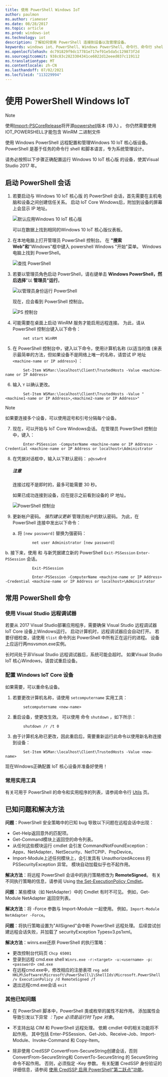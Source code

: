 ```yaml
---
title: 使用 PowerShell Windows IoT
author: paulmon
ms.author: riameser
ms.date: 08/28/2017
ms.topic: article
ms.prod: windows-iot
ms.technology: iot
description: 了解如何使用 PowerShell 连接到设备以及管理设备。
keywords: windows iot、PowerShell、Windows PowerShell、命令行、命令行 shell
ms.openlocfilehash: dc791829f9dc17781e717ef91e5da5c129873f2d
ms.sourcegitcommit: 938c83c2823304341ce6022d12eeed037c119112
ms.translationtype: MT
ms.contentlocale: zh-CN
ms.lasthandoff: 07/02/2021
ms.locfileid: "113229994"
---
```

# <a name="using-powershell-for-windows-iot"></a>使用 PowerShell Windows IoT
> [!NOTE]
> 使用[Import-PSCoreRelease](https://github.com/ms-iot/iot-adk-addonkit/blob/master/Tools/IoTCoreImaging/Docs/Import-PSCoreRelease.md#Import-PSCoreRelease)将开源[powershell](https://github.com/PowerShell/PowerShell/releases)版本 (导入) 。 你仍然需要使用IOT_POWERSHELL才能包含 WinRM 二进制文件

使用 Windows PowerShell 远程配置和管理Windows 10 IoT 核心版设备。
PowerShell 是基于任务的命令行 shell 和脚本语言，专为系统管理设计。

请务必按照以下步骤正确配置运行 Windows 10 IoT 核心版 的设备，使其Visual Studio 2017 年。

## <a name="initiating-a-powershell-session"></a>启动 PowerShell 会话
1. 若要启动与 Windows 10 IoT 核心版 的 PowerShell 会话，首先需要在主机电脑和设备之间创建信任关系。 启动 IoT Core Windows后，附加到设备的屏幕上会显示 IP 地址。

    ![默认应用Windows 10 IoT 核心版](../media/PowerShell/DefaultApp.png)

   可以在数据上找到相同的Windows 10 IoT 核心版仪表板。

2. 在本地电脑上打开管理员 PowerShell 控制台。 在 **"搜索** **Web"和**"Windows"框中键入 powershell Windows "开始"菜单。 Windows电脑上找到 PowerShell。

    ![查找 PowerShell](../media/PowerShell/start-ps.png)

3. 若要以管理员角色启动 PowerShell，请右键单击 **Windows PowerShell，然后选择**"以 **管理员"运行**。

    ![以管理员身份运行 PowerShell](../media/PowerShell/start-ps2.png)

   现在，应会看到 PowerShell 控制台。

    ![PS 控制台](../media/PowerShell/ps.PNG)

4. 可能需要在桌面上启动 WinRM 服务才能启用远程连接。 为此，请从 PowerShell 控制台键入以下命令：
```
        net start WinRM
```
5. 在 PowerShell 控制台中，键入以下命令，使用计算机名称 (以适当的值 (来表示最简单的方法，但如果设备不是网络上唯一的名称，请尝试 IP 地址 `<machine-name or IP address>`) ： 
```
        Set-Item WSMan:\localhost\Client\TrustedHosts -Value <machine-name or IP Address>
```
6. 输入 `Y` 以确认更改。
```
        Set-Item WSMan:\localhost\Client\TrustedHosts -Value "<machine1-name or IP Address>,<machine2-name or IP Address>"
```
> [!NOTE]
> 如果要连接多个设备，可以使用逗号和引号分隔每个设备。

7. 现在，可以开始与 IoT Core Windows会话。 在管理员 PowerShell 控制台中，键入：
```
        Enter-PSSession -ComputerName <machine-name or IP Address> -Credential <machine-name or IP Address or localhost>\Administrator
```
8. 在凭据对话框中，输入以下默认密码： `p@ssw0rd`

    <div class="alert alert-note">
      <h5><span class="win-icon win-icon-Page"></span> 注意 </h5>
      <p>连接过程不是即时的，最多可能需要 30 秒。</p>
    </div>    

    如果已成功连接到设备，应在提示之前看到设备的 IP 地址。

    ![PowerShell 控制台](../media/PowerShell/ps_device.png)

9. 更新帐户密码。 *强烈建议更新* 管理员帐户的默认密码。 为此，在 PowerShell 连接中发出以下命令：

    a. 将 `[new password]` 替换为强密码：
```
            net user Administrator [new password]
```
b. 接下来，使用 和 与新凭据建立新的 PowerShell `Exit-PSSession` `Enter-PSSession` 会话。
```
            Exit-PSSession

            Enter-PSSession -ComputerName <machine-name or IP Address> -Credential <machine-name or IP Address or localhost>\Administrator
```
## <a name="commonly-used-powershell-commands"></a>常用 PowerShell 命令

### <a name="troubleshooting-with-visual-studio-remote-debugger"></a>使用 Visual Studio 远程调试器

若要从 2017 Visual Studio部署应用程序，需要确保 Visual Studio 远程调试器 IoT Core 设备上Windows运行。 启动计算机时，远程调试器应会自动打开。 若要仔细检查，请使用 `tlist` 命令列出 PowerShell 中所有正在运行的进程。 设备上应运行两msvsmon.exe实例。

长时间处于非Visual Studio 远程调试器后，系统可能会超时。 如果Visual Studio IoT 核心Windows，请尝试重启设备。

### <a name="configure-your-windows-iot-core-device"></a>配置 Windows IoT Core 设备

如果需要，可以重命名设备。

1. 若要更改计算机名称，请使用 `setcomputername` 实用工具：
```
        setcomputername <new-name>
```
2. 重启设备，使更改生效。 可以使用 命令 `shutdown` ，如下所示：
```
        shutdown /r /t 0
```
3. 由于计算机名称已更改，因此重启后，需要重新运行此命令以使用新名称连接到设备：
```
        Set-Item WSMan:\localhost\Client\TrustedHosts -Value <new-name>
```
现在Windows正确配置 IoT 核心设备并准备好使用！

### <a name="commonly-used-utilities"></a>常用实用工具

有关可用于 PowerShell 的命令和实用程序的列表，请参阅命令行 [Utils](../manage-your-device/CommandLineUtils.md) 页。

## <a name="known-issues-and-workarounds"></a>已知问题和解决方法

**问题**：PowerShell 安全策略中的已知 bug 导致以下问题在远程会话中出现：
* Get-Help返回意外的匹配项。
* Get-Command模块上返回空的命令列表。
* 从任何这些模块运行 cmdlet 会引发 CommandNotFoundException：Appx、NetAdapter、NetSecurity、NetTCPIP、PnpDevice。
* Import-Module上述任何模块上，会引发具有 UnauthorizedAccess 的 PSSecurityException 异常。 模块自动加载似乎也不起作用。

**解决方法**：将远程 PowerShell 会话中的执行策略修改为 **RemoteSigned**。 有关不同执行策略的信息，请参阅 Using [the Set-ExecutionPolicy Cmdlet](https://technet.microsoft.com/library/ee176961.aspx)。

**问题**：某些模块（如 NetAdapter）中的 Cmdlet 有时不可见。 例如，Get-Module NetAdapter 返回空列表。

**解决方法**：将 -Force 参数与 Import-Module 一起使用。 例如，`Import-Module NetAdapter -Force`。

**问题**：将执行策略设置为"AllSigned"会中断 PowerShell 远程处理。 后续尝试创建远程会话失败，并加载了 securityException Typesv3.ps1xml。

**解决方法**：winrs.exe还原 PowerShell 的执行策略：
* 更改控制台代码页 `Chcp 65001`
* 登录到远程 cmd.exe shell `Winrs.exe -r:<target> -u:<username> -p:<password> cmd.exe`
* 在远程cmd.exe中，修改相应的注册表项 `reg add HKLM\Software\Microsoft\PowerShell\1\ShellIds\Microsoft.PowerShell /v ExecutionPolicy /d RemoteSigned /f`
* 退出远程cmd.exe会话 `exit`

### <a name="other-known-issues"></a>其他已知问题

- 在 PowerShell 脚本中，PowerShell 类或枚举的属性不起作用。 添加属性会导致引发以下异常 *：Type 必须是运行时 Type 对象*。

- 不支持出站 CIM 和 PowerShell 远程处理。 依赖 cmdlet 中的相关功能将不起作用。 其中包括 Enter-PSSession、Get-Job、Receive-Job、Import-Module、Invoke-Command 和 Copy-Item。

- 除非使用 CredSSP ConvertFrom-SecureString创建会话，否则ConvertFrom-SecureString和 ConvertTo-SecureString 的 SecureString 命令不起作用。 否则，必须指定 -Key 参数。 有关配置 CredSSP 身份验证的详细信息，请参阅 [使用 CredSSP 启用 PowerShell"第二跃点"功能](https://devblogs.microsoft.com/scripting/enable-powershell-second-hop-functionality-with-credssp/)。
